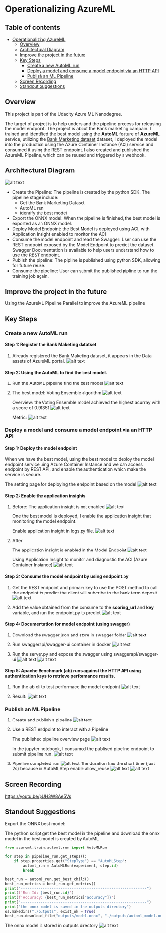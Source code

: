 # Operationalizing AzureML
## Table of contents
- [Operationalizing AzureML](#operationalizing-azureml)
    - [Overview](#overview)
    - [Architectural Diagram](#architectural-diagram)
    - [Improve the project in the future](#improve-the-project-in-the-future)
    - [Key Steps](#key-steps)
        - [Create a new AutoML run](#create-a-new-automl-run)
        - [Deploy a model and consume a model endpoint via an HTTP API](#deploy-a-model-and-consume-a-model-endpoint-via-an-http-api)
        - [Publish an ML Pipeline](#publish-an-ml-pipeline)
    - [Screen Recording](#screen-recording)
    - [Standout Suggestions](#standout-suggestions)

## Overview
<p>This project is part of the Udacity Azure ML Nanodegree.</p>

The target of project is to help understand the pipeline process for releasing the model endpoint. The project is about the Bank marketing campain. I trained and identified the best model using the **AutoML** feature of **AzureML** service, utilizing the [Bank Marketing dataset](https://automlsamplenotebookdata.blob.core.windows.net/automl-sample-notebook-data/bankmarketing_train.csv) dataset, I deployed the model into the production using the Azure Container Instance (ACI) service and consumed it using the REST endpoint. I also created and published the AzureML Pipeline, which can be reused and triggered by a webhook. 

## Architectural Diagram
![alt text](./img/image-1.png)
- Create the Pipeline: The pipeline is created by the python SDK. The pipeline stage include:
    - Get the Bank Marketing Dataset  
    - AutoML run
    - Identify the best model 
- Export the ONNX model: When the pipeline is finished, the best model is exported as an ONNX model.
- Deploy Model Endpoint: the Best Model is deployed using ACI, with Application Insight enabled to monitor the ACI
- Consume the model endpoint and read the Swagger: User can use the REST endpoint exposed by the Model Endpoint to predict the dataset. Swagger Documentation is available to help users understand how to use the REST endpoint.
- Publish the pipeline: The pipline is published using python SDK, allowing for future reuse.
- Consume the pipeline: User can submit the published pipline to run the training job again.

## Improve the project in the future
Using the AzureML Pipeline Parallel to improve the AzureML pipeline

## Key Steps
### Create a new AutoML run
#### Step 1: Register the Bank Maketing datatset
1. Already registered the Bank Maketing dataset, it appears in the Data assets of AzureML portal.
    ![alt text](./img/image.png)

#### Step 2: Using the AutoML to find the best model.
1. Run the AutoML pipeline find the best model
    ![alt text](./img/image-10.png)

1. The best model: Voting Ensemble algorithm
    ![alt text](./img/image-13.png)

    Overview: the Voting Ensemble model achieved the highest acurray with a score of 0.91351
    ![alt text](./img/image-12.png)
    
    Metric:
    ![alt text](./img/image-11.png)

### Deploy a model and consume a model endpoint via an HTTP API
#### Step 1: Deploy the model endpoint
When we have the best model, using the best model to deploy the model endpoint service uing Azure Container Instance and we can access endpoint by REST API, and enable the authentication which make the service is secure.

The setting page for deploying the endpoint based on the model
![alt text](./img/image-14.png)

#### Step 2: Enable the application insights
1. Before:
    The application insight is not enabled
    ![alt text](./img/image-15.png)

    One the best model is deployed, I enable the application insight that monitoring the model endpoint.

    Enable application insight in logs.py file.
    ![alt text](./img/image-16.png)

2. After

    The application insight is enabled in the Model Endpoint
    ![alt text](./img/image-17.png)

    Using Application Insight to monitor and diagnostic the ACI (Azure Container Instance)
    ![alt text](./img/image-18.png)

#### Step 3: Consume the model endpoint by using endpoint.py
1. Get the REST endpoint and primary key to use the POST method to call the endpoint to predict the client will subcribe to the bank term deposit.
    ![alt text](./img/image-19.png)

1. Add the value obtained from the consume to the **scoring_url** and **key** variable, and run the endpoint.py to predict
    ![alt text](./img/image-20.png)

#### Step 4: Documentation for model endpoint (using swagger)
1. Download the swagger.json and store in swagger folder
![alt text](./img/image-23.png)

1. Run swaggerapi/swagger-ui container in docker
![alt text](./img/image-24.png)

1. Run the server.py and expose the swagger using swaggerapi/swagger-ui
![alt text](./img/image-25.png)
![alt text](./img/image-21.png)

#### Step 5: **Apache Benchmark** (ab) runs against the HTTP API using authentication keys to retrieve performance results.

1. Run the ab cli to test performace the model endpoint
    ![alt text](./img/image-26.png)

1. Result:
    ![alt text](./img/image-22.png)

### Publish an ML Pipeline
1. Create and publish a pipeline
    ![alt text](./img/image-30.png)

1. Use a REST endpoint to interact with a Pipeline
    
    The published pipeline overview page
    ![alt text](./img/image-27.png)
    
    In the jupyter notebook, I consumed the publised pipeline endpoint to submit pipeline run.
    ![alt text](./img/image-28.png)

1. Pipeline completed run
    ![alt text](./img/image-31.png)
    The duration has the short time (just 2s) because in AutoMLStep enable allow_reuse
    ![alt text](./img/image-33.png)
    ![alt text](./img/image-32.png)

## Screen Recording
https://youtu.be/pUH3W8Ae5Vs

## Standout Suggestions
Export the ONNX best model:

The python script get the best model in the pipeline and download the onnx model in the best model is created by AutoML
``` py
from azureml.train.automl.run import AutoMLRun

for step in pipeline_run.get_steps():
    if step.properties.get("StepType") == "AutoMLStep":
        automl_run = AutoMLRun(experiment, step.id)
        break

best_run = automl_run.get_best_child()
best_run_metrics = best_run.get_metrics()
print("---------------------------------------------------------")
print(f'Run Id: {best_run.id}')
print(f'Accuracy: {best_run_metrics["accuracy"]}')
print("---------------------------------------------------------")
print("the onnx model is saved in the outputs directory")
os.makedirs("./outputs", exist_ok = True)
best_run.download_file("outputs/model.onnx", "./outputs/automl_model.onnx")

```
The onnx model is stored in outputs directory
![alt text](./img/image-34.png)